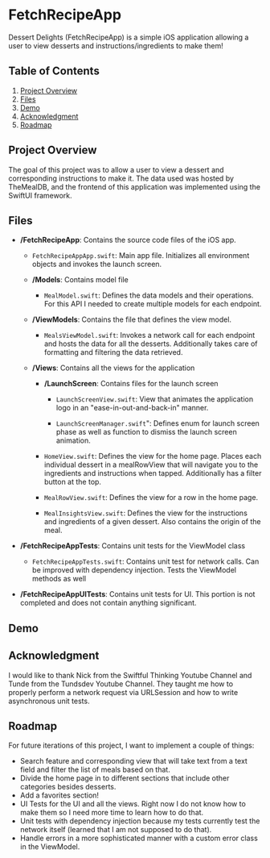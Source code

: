 # FetchRecipeApp

Dessert Delights (FetchRecipeApp) is a simple iOS application allowing a user to view desserts and instructions/ingredients to make them!  


## Table of Contents

1. [Project Overview](#project-overview)
2. [Files](#files)
3. [Demo](#demo)
4. [Acknowledgment](#acknowledgment)
5. [Roadmap](#roadmap)


## Project Overview

The goal of this project was to allow a user to view a dessert and corresponding instructions to make it. The data used was hosted by TheMealDB, and the frontend of this application was implemented using the SwiftUI framework. 

## Files

- **/FetchRecipeApp**: Contains the source code files of the iOS app.

  - `FetchRecipeAppApp.swift`: Main app file. Initializes all environment objects and invokes the launch screen.

  - **/Models**: Contains model file
    - `MealModel.swift`: Defines the data models and their operations. For this API I needed to create multiple models for each endpoint.

  - **/ViewModels**: Contains the file that defines the view model.

    -  `MealsViewModel.swift`: Invokes a network call for each endpoint and hosts the data for all the desserts. Additionally takes care of formatting and filtering the data retrieved.

  - **/Views**: Contains all the views for the application
    - **/LaunchScreen**: Contains files for the launch screen
      - `LaunchScreenView.swift`: View that animates the application logo in an "ease-in-out-and-back-in" manner.

      - `LaunchScreenManager.swift`": Defines enum for launch screen phase as well as function to dismiss the launch screen animation.

    - `HomeView.swift`: Defines the view for the home page. Places each individual dessert in a mealRowView that will navigate you to the ingredients and instructions when tapped. Additionally has a filter button at the top.

    - `MealRowView.swift`: Defines the view for a row in the home page.

    - `MealInsightsView.swift`: Defines the view for the instructions and ingredients of a given dessert. Also contains the origin of the meal.
    
- **/FetchRecipeAppTests**: Contains unit tests for the ViewModel class
  - `FetchRecipeAppTests.swift`: Contains unit test for network calls. Can be improved with dependency injection. Tests the ViewModel methods as well
- **/FetchRecipeAppUITests**: Contains unit tests for UI. This portion is not completed and does not contain anything significant.
 

## Demo


## Acknowledgment
I would like to thank Nick from the Swiftful Thinking Youtube Channel and Tunde from the Tundsdev Youtube Channel. They taught me how to properly perform a network request via URLSession and  how to write asynchronous unit tests. 

## Roadmap

For future iterations of this project, I want to implement a couple of things:
  - Search feature and corresponding view that will take text from a text field and filter the list of meals based on that.
  - Divide the home page in to different sections that include other categories besides desserts.
  - Add a favorites section! 
  - UI Tests for the UI and all the views. Right now I do not know how to make them so I need more time to learn how to do that.
  - Unit tests with dependency injection because my tests currently test the network itself (learned that I am not supposed to do that).
  - Handle errors in a more sophisticated manner with a custom error class in the ViewModel. 


